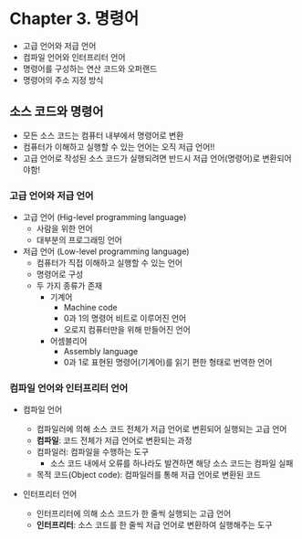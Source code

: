 # Chapter 3. 명령어

- 고급 언어와 저급 언어
- 컴파일 언어와 인터프리터 언어
- 명령어를 구성하는 연산 코드와 오퍼랜드
- 명령어의 주소 지정 방식

## 소스 코드와 명령어

- 모든 소스 코드는 컴퓨터 내부에서 명령어로 변환
- 컴퓨터가 이해하고 실행할 수 있는 언어는 오직 저급 언어!!
- 고급 언어로 작성된 소스 코드가 실행되려면 반드시 저급 언어(명령어)로 변환되어야함!

### 고급 언어와 저급 언어

- 고급 언어 (Hig-level programming language)
  - 사람을 위한 언어
  - 대부분의 프로그래밍 언어
- 저급 언어 (Low-level programming language)
  - 컴퓨터가 직접 이해하고 실행할 수 있는 언어
  - 명령어로 구성
  - 두 가지 종류가 존재
    - 기계어
      - Machine code
      - 0과 1의 명령어 비트로 이루어진 언어
      - 오로지 컴퓨터만을 위해 만들어진 언어
    - 어셈블리어
      - Assembly language
      - 0과 1로 표현된 명령어(기계어)를 읽기 편한 형태로 번역한 언어

### 컴파일 언어와 인터프리터 언어

- 컴파일 언어
  - 컴파일러에 의해 소스 코드 전체가 저급 언어로 변횐되어 실행되는 고급 언어
  - **컴파일**: 코드 전체가 저급 언어로 변환되는 과정
  - 컴파일러: 컴파일을 수행하는 도구
    - 소스 코드 내에서 오류를 하나라도 발견하면 해당 소스 코드는 컴파일 실패
  - 목적 코드(Object code): 컴파일러를 통해 저급 언어로 변환된 코드

- 인터프리터 언어
  - 인터프리터에 의해 소스 코드가 한 줄씩 실행되는 고급 언어
  - **인터프리터**: 소스 코드를 한 줄씩 저급 언어로 변환하여 실행해주는 도구